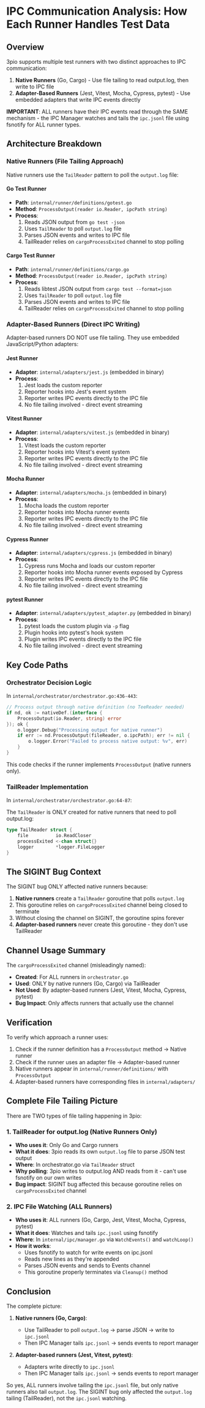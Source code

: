 # IPC Communication Analysis: How Each Runner Handles Test Data

## Overview

3pio supports multiple test runners with two distinct approaches to IPC communication:

1. **Native Runners** (Go, Cargo) - Use file tailing to read output.log, then write to IPC file
2. **Adapter-Based Runners** (Jest, Vitest, Mocha, Cypress, pytest) - Use embedded adapters that write IPC events directly

**IMPORTANT**: ALL runners have their IPC events read through the SAME mechanism - the IPC Manager watches and tails the `ipc.jsonl` file using fsnotify for ALL runner types.

## Architecture Breakdown

### Native Runners (File Tailing Approach)

Native runners use the `TailReader` pattern to poll the `output.log` file:

#### Go Test Runner
- **Path**: `internal/runner/definitions/gotest.go`
- **Method**: `ProcessOutput(reader io.Reader, ipcPath string)`
- **Process**:
  1. Reads JSON output from `go test -json`
  2. Uses `TailReader` to poll `output.log` file
  3. Parses JSON events and writes to IPC file
  4. TailReader relies on `cargoProcessExited` channel to stop polling

#### Cargo Test Runner
- **Path**: `internal/runner/definitions/cargo.go`
- **Method**: `ProcessOutput(reader io.Reader, ipcPath string)`
- **Process**:
  1. Reads libtest JSON output from `cargo test --format=json`
  2. Uses `TailReader` to poll `output.log` file
  3. Parses JSON events and writes to IPC file
  4. TailReader relies on `cargoProcessExited` channel to stop polling

### Adapter-Based Runners (Direct IPC Writing)

Adapter-based runners DO NOT use file tailing. They use embedded JavaScript/Python adapters:

#### Jest Runner
- **Adapter**: `internal/adapters/jest.js` (embedded in binary)
- **Process**:
  1. Jest loads the custom reporter
  2. Reporter hooks into Jest's event system
  3. Reporter writes IPC events directly to the IPC file
  4. No file tailing involved - direct event streaming

#### Vitest Runner
- **Adapter**: `internal/adapters/vitest.js` (embedded in binary)
- **Process**:
  1. Vitest loads the custom reporter
  2. Reporter hooks into Vitest's event system
  3. Reporter writes IPC events directly to the IPC file
  4. No file tailing involved - direct event streaming

#### Mocha Runner
- **Adapter**: `internal/adapters/mocha.js` (embedded in binary)
- **Process**:
  1. Mocha loads the custom reporter
  2. Reporter hooks into Mocha runner events
  3. Reporter writes IPC events directly to the IPC file
  4. No file tailing involved - direct event streaming

#### Cypress Runner
- **Adapter**: `internal/adapters/cypress.js` (embedded in binary)
- **Process**:
  1. Cypress runs Mocha and loads our custom reporter
  2. Reporter hooks into Mocha runner events exposed by Cypress
  3. Reporter writes IPC events directly to the IPC file
  4. No file tailing involved - direct event streaming

#### pytest Runner
- **Adapter**: `internal/adapters/pytest_adapter.py` (embedded in binary)
- **Process**:
  1. pytest loads the custom plugin via `-p` flag
  2. Plugin hooks into pytest's hook system
  3. Plugin writes IPC events directly to the IPC file
  4. No file tailing involved - direct event streaming

## Key Code Paths

### Orchestrator Decision Logic

In `internal/orchestrator/orchestrator.go:436-443`:

```go
// Process output through native definition (no TeeReader needed)
if nd, ok := nativeDef.(interface {
    ProcessOutput(io.Reader, string) error
}); ok {
    o.logger.Debug("Processing output for native runner")
    if err := nd.ProcessOutput(fileReader, o.ipcPath); err != nil {
        o.logger.Error("Failed to process native output: %v", err)
    }
}
```

This code checks if the runner implements `ProcessOutput` (native runners only).

### TailReader Implementation

In `internal/orchestrator/orchestrator.go:64-87`:

The `TailReader` is ONLY created for native runners that need to poll output.log:

```go
type TailReader struct {
    file          io.ReadCloser
    processExited <-chan struct{}
    logger        *logger.FileLogger
}
```

## The SIGINT Bug Context

The SIGINT bug ONLY affected native runners because:

1. **Native runners** create a `TailReader` goroutine that polls `output.log`
2. This goroutine relies on `cargoProcessExited` channel being closed to terminate
3. Without closing the channel on SIGINT, the goroutine spins forever
4. **Adapter-based runners** never create this goroutine - they don't use TailReader

## Channel Usage Summary

The `cargoProcessExited` channel (misleadingly named):
- **Created**: For ALL runners in `orchestrator.go`
- **Used**: ONLY by native runners (Go, Cargo) via TailReader
- **Not Used**: By adapter-based runners (Jest, Vitest, Mocha, Cypress, pytest)
- **Bug Impact**: Only affects runners that actually use the channel

## Verification

To verify which approach a runner uses:

1. Check if the runner definition has a `ProcessOutput` method → Native runner
2. Check if the runner uses an adapter file → Adapter-based runner
3. Native runners appear in `internal/runner/definitions/` with `ProcessOutput`
4. Adapter-based runners have corresponding files in `internal/adapters/`

## Complete File Tailing Picture

There are TWO types of file tailing happening in 3pio:

### 1. TailReader for output.log (Native Runners Only)
- **Who uses it**: Only Go and Cargo runners
- **What it does**: 3pio reads its own `output.log` file to parse JSON test output
- **Where**: In orchestrator.go via `TailReader` struct
- **Why polling**: 3pio writes to output.log AND reads from it - can't use fsnotify on our own writes
- **Bug impact**: SIGINT bug affected this because goroutine relies on `cargoProcessExited` channel

### 2. IPC File Watching (ALL Runners)
- **Who uses it**: ALL runners (Go, Cargo, Jest, Vitest, Mocha, Cypress, pytest)
- **What it does**: Watches and tails `ipc.jsonl` using fsnotify
- **Where**: In `internal/ipc/manager.go` via `WatchEvents()` and `watchLoop()`
- **How it works**:
  - Uses fsnotify to watch for write events on ipc.jsonl
  - Reads new lines as they're appended
  - Parses JSON events and sends to Events channel
  - This goroutine properly terminates via `Cleanup()` method

## Conclusion

The complete picture:

1. **Native runners (Go, Cargo)**:
   - Use TailReader to poll `output.log` → parse JSON → write to `ipc.jsonl`
   - Then IPC Manager tails `ipc.jsonl` → sends events to report manager

2. **Adapter-based runners (Jest, Vitest, pytest)**:
   - Adapters write directly to `ipc.jsonl`
   - Then IPC Manager tails `ipc.jsonl` → sends events to report manager

So yes, ALL runners involve tailing the `ipc.jsonl` file, but only native runners also tail `output.log`. The SIGINT bug only affected the `output.log` tailing (TailReader), not the `ipc.jsonl` watching.

